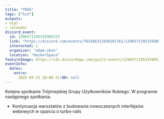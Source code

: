 ```yaml
---
title: "TRUG"
tags: ["hs3"]
outputs:
- html
- calendar
discord_event:
  id: 1296571195335905373
  link: "https://discord.com/events/762566311930101761/1296571195335905373"
  interested: 1
  organizer: "adam.okon"
  location: "HackerSpace"
featureImage: https://cdn.discordapp.com/guild-events/1296571195335905373/dcb0e54eec4ec23242c1d77136e30933.png?size=1024
eventInfo:
  dates:
    extra:
      2025-05-22 18:00-21:00: null
---
```

Kolejne spotkanie Trójmiejskiej Grupy Użytkowników Rubiego. W programie następnego spotkania:

* Kontynuacja warsztatów z budowania nowoczesnych interfejsów webowych w oparciu o turbo-rails

